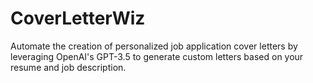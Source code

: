 # CoverLetterWiz
Automate the creation of personalized job application cover letters by leveraging OpenAI's GPT-3.5 to generate custom letters based on your resume and job description.
